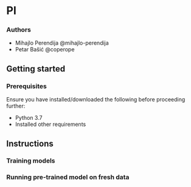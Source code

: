 # PI

### Authors
- Mihajlo Perendija @mihajlo-perendija
- Petar Bašić @coperope

## Getting started
### Prerequisites
Ensure you have installed/downloaded the following before proceeding further:

- Python 3.7 
- Installed other requirements

## Instructions
### Training models

### Running pre-trained model on fresh data
